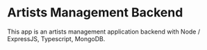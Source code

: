 # Artists Management Backend

This app is an artists management application backend with Node / ExpressJS, Typescript, MongoDB.
